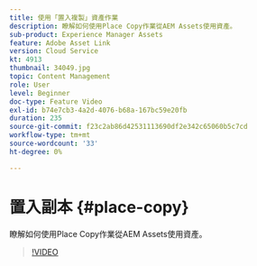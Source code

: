 ```yaml
---
title: 使用「置入複製」資產作業
description: 瞭解如何使用Place Copy作業從AEM Assets使用資產。
sub-product: Experience Manager Assets
feature: Adobe Asset Link
version: Cloud Service
kt: 4913
thumbnail: 34049.jpg
topic: Content Management
role: User
level: Beginner
doc-type: Feature Video
exl-id: b74e7cb3-4a2d-4076-b68a-167bc59e20fb
duration: 235
source-git-commit: f23c2ab86d42531113690df2e342c65060b5c7cd
workflow-type: tm+mt
source-wordcount: '33'
ht-degree: 0%

---
```


# 置入副本 {#place-copy}

瞭解如何使用Place Copy作業從AEM Assets使用資產。

>[!VIDEO](https://video.tv.adobe.com/v/34049?quality=12&learn=on)
